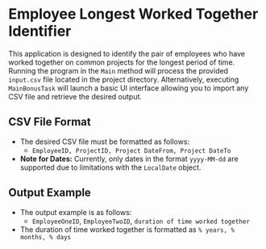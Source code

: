 # Employee Longest Worked Together Identifier

This application is designed to identify the pair of employees who have worked together on common projects for the longest period of time. Running the program in the `Main` method will process the provided `input.csv` file located in the project directory. Alternatively, executing `MainBonusTask` will launch a basic UI interface allowing you to import any CSV file and retrieve the desired output.

## CSV File Format
- The desired CSV file must be formatted as follows:
    - `EmployeeID, ProjectID, Project DateFrom, Project DateTo`
- **Note for Dates:** Currently, only dates in the format `yyyy-MM-dd` are supported due to limitations with the `LocalDate` object.

## Output Example
- The output example is as follows:
    - `EmployeeOneID`, `EmployeeTwoID`, `duration of time worked together`
- The duration of time worked together is formatted as `% years, % months, % days`
